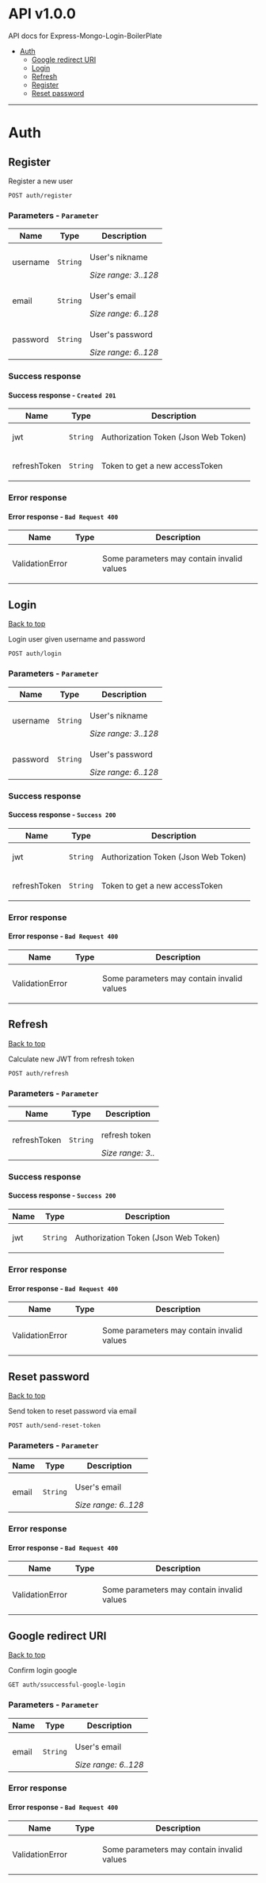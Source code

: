 <a name="top"></a>
# API v1.0.0

API docs for Express-Mongo-Login-BoilerPlate

 - [Auth](#Auth)
   - [Google redirect URI](#Google-redirect-user-here-after-successful-login)
   - [Login](#Login)
   - [Refresh](#Refresh)
   - [Register](#Register)
   - [Reset password](#Reset-password)

___


# <a name='Auth'></a> Auth

## <a name='Register'></a> Register

<p>Register a new user</p>

```
POST auth/register
```

### Parameters - `Parameter`

| Name     | Type       | Description                           |
|----------|------------|---------------------------------------|
| username | `String` | <p>User's nikname</p>_Size range: 3..128_<br> |
| email | `String` | <p>User's email</p>_Size range: 6..128_<br> |
| password | `String` | <p>User's password</p>_Size range: 6..128_<br> |

### Success response

#### Success response - `Created 201`

| Name     | Type       | Description                           |
|----------|------------|---------------------------------------|
| jwt | `String` | <p>Authorization Token (Json Web Token)</p> |
| refreshToken | `String` | <p>Token to get a new accessToken</p> |

### Error response

#### Error response - `Bad Request 400`

| Name     | Type       | Description                           |
|----------|------------|---------------------------------------|
| ValidationError |  | <p>Some parameters may contain invalid values</p> |

## <a name='Login'></a> Login
[Back to top](#top)

<p>Login user given username and password</p>

```
POST auth/login
```

### Parameters - `Parameter`

| Name     | Type       | Description                           |
|----------|------------|---------------------------------------|
| username | `String` | <p>User's nikname</p>_Size range: 3..128_<br> |
| password | `String` | <p>User's password</p>_Size range: 6..128_<br> |

### Success response

#### Success response - `Success 200`

| Name     | Type       | Description                           |
|----------|------------|---------------------------------------|
| jwt | `String` | <p>Authorization Token (Json Web Token)</p> |
| refreshToken | `String` | <p>Token to get a new accessToken</p> |

### Error response

#### Error response - `Bad Request 400`

| Name     | Type       | Description                           |
|----------|------------|---------------------------------------|
| ValidationError |  | <p>Some parameters may contain invalid values</p> |

## <a name='Refresh'></a> Refresh
[Back to top](#top)

<p>Calculate new JWT from refresh token</p>

```
POST auth/refresh
```

### Parameters - `Parameter`

| Name     | Type       | Description                           |
|----------|------------|---------------------------------------|
| refreshToken | `String` | <p>refresh token</p>_Size range: 3.._<br> |

### Success response

#### Success response - `Success 200`

| Name     | Type       | Description                           |
|----------|------------|---------------------------------------|
| jwt | `String` | <p>Authorization Token (Json Web Token)</p> |

### Error response

#### Error response - `Bad Request 400`

| Name     | Type       | Description                           |
|----------|------------|---------------------------------------|
| ValidationError |  | <p>Some parameters may contain invalid values</p> |

## <a name='Reset-password'></a> Reset password
[Back to top](#top)

<p>Send token to reset password via email</p>

```
POST auth/send-reset-token
```

### Parameters - `Parameter`

| Name     | Type       | Description                           |
|----------|------------|---------------------------------------|
| email | `String` | <p>User's email</p>_Size range: 6..128_<br> |

### Error response

#### Error response - `Bad Request 400`

| Name     | Type       | Description                           |
|----------|------------|---------------------------------------|
| ValidationError |  | <p>Some parameters may contain invalid values</p> |

## <a name='Google-redirect-user-here-after-successful-login'></a> Google redirect URI
[Back to top](#top)

<p>Confirm login google</p>

```
GET auth/ssuccessful-google-login
```

### Parameters - `Parameter`

| Name     | Type       | Description                           |
|----------|------------|---------------------------------------|
| email | `String` | <p>User's email</p>_Size range: 6..128_<br> |

### Error response

#### Error response - `Bad Request 400`

| Name     | Type       | Description                           |
|----------|------------|---------------------------------------|
| ValidationError |  | <p>Some parameters may contain invalid values</p> |